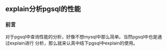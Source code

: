 ## explain分析pgsql的性能

### 前言

对于pgsql中查询性能的分析，好像不想mysql中那么简单。当然pgsql中也是通过explain进行
分析，那么就来认真中结下pgsql中explain的使用。

